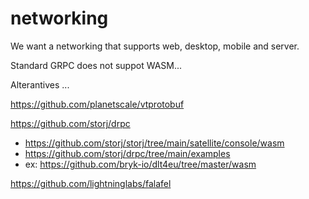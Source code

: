 # networking

We want a networking that supports web, desktop, mobile and server.

Standard GRPC does not suppot WASM...

Alterantives ...

https://github.com/planetscale/vtprotobuf

https://github.com/storj/drpc
- https://github.com/storj/storj/tree/main/satellite/console/wasm
- https://github.com/storj/drpc/tree/main/examples
- ex: https://github.com/bryk-io/dlt4eu/tree/master/wasm

https://github.com/lightninglabs/falafel
